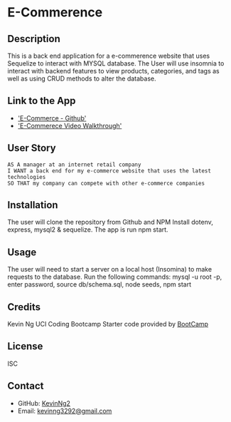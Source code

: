 # E-Commerence 

## Description 
This is a back end application for a e-commerence website that uses Sequelize to interact with MYSQL database. The User will use insomnia to interact with backend features to view products, categories, and tags as well as using CRUD methods to alter the database. 

## Link to the App
* ['E-Commerce - Github']()
* ['E-Commerece Video Walkthrough']()

## User Story
```
AS A manager at an internet retail company
I WANT a back end for my e-commerce website that uses the latest technologies
SO THAT my company can compete with other e-commerce companies
```

## Installation
The user will clone the repository from Github and NPM Install dotenv, express, mysql2 & sequelize.
The app is run npm start.

## Usage
The user will need to start a server on a local host (Insomina) to make requests to the database. Run the following commands:
mysql -u root -p, enter password, source db/schema.sql, node seeds, npm start

## Credits
Kevin Ng UCI Coding Bootcamp
Starter code provided by [BootCamp](https://github.com/coding-boot-camp/fantastic-umbrella)

## License
ISC

## Contact
- GitHub: [KevinNg2](https://github.com/KevinNg2)
- Email: [kevinng3292@gmail.com](mailto:kevinng3292@gmail.com)
